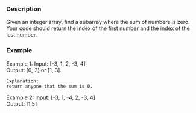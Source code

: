 ### Description
Given an integer array, find a subarray where the sum of numbers is zero. <br>
Your code should return the index of the first number and the index of the last number.
### Example
Example 1:
	Input:  [-3, 1, 2, -3, 4]<br>
	Output: [0, 2] or [1, 3].
	
	Explanation:
	return anyone that the sum is 0.

  Example 2:
	Input:  [-3, 1, -4, 2, -3, 4]<br>
	Output: [1,5]
